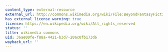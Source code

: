 ```yaml
---
content_type: external-resource
external_url: http://commons.wikimedia.org/wiki/File:BeyondFantasyFictionMar54.jpg
has_external_license_warning: true
license: https://en.wikipedia.org/wiki/All_rights_reserved
status: ''
title: wikimedia commons
uid: 36ae00fe-f88a-4421-b3d7-20ac0fb173d6
wayback_url: ''
---
```

